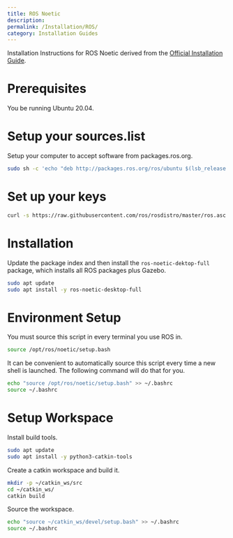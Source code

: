 ```yaml
---
title: ROS Noetic
description:
permalink: /Installation/ROS/
category: Installation Guides
---
```


Installation Instructions for ROS Noetic derived from the [Official Installation Guide](http://wiki.ros.org/noetic/Installation/Ubuntu).

# Prerequisites
You be running Ubuntu 20.04.

# Setup your sources.list
Setup your computer to accept software from packages.ros.org.
```bash
sudo sh -c 'echo "deb http://packages.ros.org/ros/ubuntu $(lsb_release -sc) main" > /etc/apt/sources.list.d/ros-latest.list'
```

# Set up your keys
```bash
curl -s https://raw.githubusercontent.com/ros/rosdistro/master/ros.asc | sudo apt-key add -
```

# Installation
Update the package index and then install the `ros-noetic-dektop-full` package, which installs all ROS packages plus Gazebo.
```bash
sudo apt update
sudo apt install -y ros-noetic-desktop-full
```

# Environment Setup
You must source this script in every terminal you use ROS in.
```bash
source /opt/ros/noetic/setup.bash
```

It can be convenient to automatically source this script every time a new shell is launched. The following command will do that for you.
```bash
echo "source /opt/ros/noetic/setup.bash" >> ~/.bashrc
source ~/.bashrc
```

# Setup Workspace
Install build tools.
```bash
sudo apt update
sudo apt install -y python3-catkin-tools
```

Create a catkin workspace and build it.
```bash
mkdir -p ~/catkin_ws/src
cd ~/catkin_ws/
catkin build
```

Source the workspace.
```bash
echo "source ~/catkin_ws/devel/setup.bash" >> ~/.bashrc
source ~/.bashrc
```